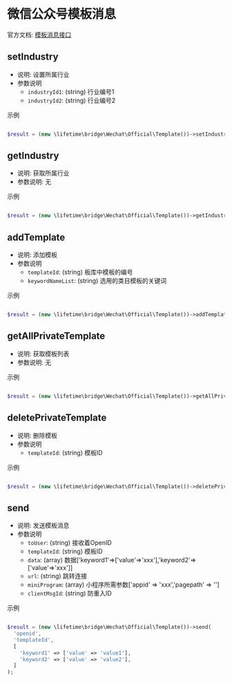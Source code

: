 # 微信公众号模板消息

官方文档: [模板消息接口](https://developers.weixin.qq.com/doc/offiaccount/Message_Management/Template_Message_Interface.html)

## setIndustry
- 说明: 设置所属行业
- 参数说明
  + `industryId1`: (string) 行业编号1
  + `industryId2`: (string) 行业编号2

示例
~~~php

$result = (new \lifetime\bridge\Wechat\Official\Template())->setIndustry('industryId1', 'industryId1');

~~~

## getIndustry
- 说明: 获取所属行业
- 参数说明: 无

示例
~~~php

$result = (new \lifetime\bridge\Wechat\Official\Template())->getIndustry();

~~~

## addTemplate
- 说明: 添加模板
- 参数说明
  + `templateId`: (string) 板库中模板的编号
  + `keywordNameList`: (string) 选用的类目模板的关键词

示例
~~~php

$result = (new \lifetime\bridge\Wechat\Official\Template())->addTemplate('templateId', ['keyword1', 'keyword2']);

~~~

## getAllPrivateTemplate
- 说明: 获取模板列表
- 参数说明: 无

示例
~~~php

$result = (new \lifetime\bridge\Wechat\Official\Template())->getAllPrivateTemplate();

~~~

## deletePrivateTemplate
- 说明: 删除模板
- 参数说明
  + `templateId`: (string) 模板ID

示例
~~~php

$result = (new \lifetime\bridge\Wechat\Official\Template())->deletePrivateTemplate('templateId');

~~~

## send
- 说明: 发送模板消息
- 参数说明
  +  `toUser`: (string) 接收着OpenID
  + `templateId`: (string) 模板ID
  + `data`: (array) 数据['keyword1'=>['value'=>'xxx'],'keyword2'=>['value'=>'xxx']]
  + `url`: (string) 跳转连接
  + `miniProgram`: (array) 小程序所需参数['appid' => 'xxx','pagepath' => '']
  +  `clientMsgId`: (string) 防重入ID

示例
~~~php

$result = (new \lifetime\bridge\Wechat\Official\Template())->send(
  'openid',
  'templateId',
  [
    'keyword1' => ['value' => 'value1'],
    'keyword2' => ['value' => 'value2'],
  ]
);

~~~
